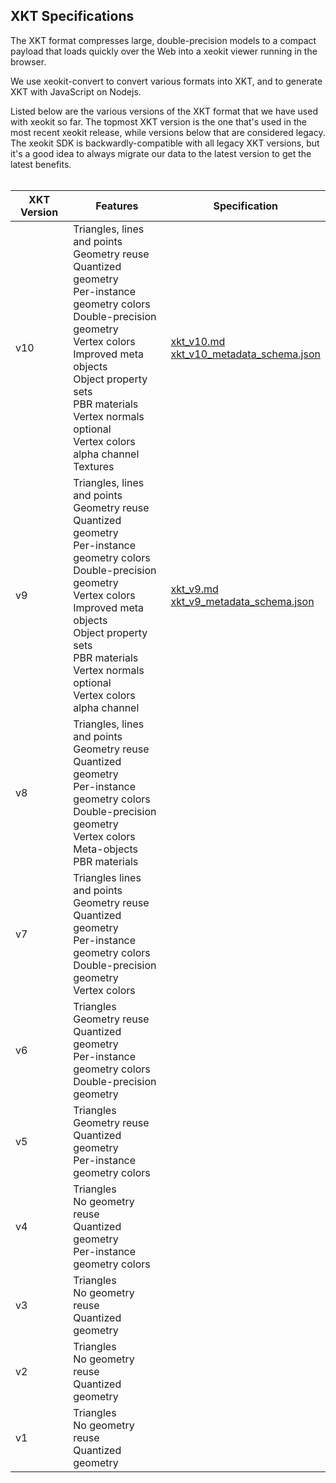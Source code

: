 ## XKT Specifications

The XKT format compresses large, double-precision models to a compact payload that loads quickly over the Web into 
a xeokit viewer running in the browser. 

We use xeokit-convert to convert various formats into XKT, and to generate XKT with JavaScript on Nodejs.

Listed below are the various versions of the XKT format that we have used with xeokit so far. The topmost XKT version 
is the one that's used in the most recent xeokit release, while versions below that are considered legacy. The xeokit SDK is backwardly-compatible with all legacy 
XKT versions, but it's a good idea to always migrate our data to the latest version to get the latest benefits.
<br><br>

| XKT Version | Features | Specification |
| --- | --- | --- |
| v10 | Triangles, lines and points<br>Geometry reuse<br>Quantized geometry<br>Per-instance geometry colors<br>Double-precision geometry<br>Vertex colors<br>Improved meta objects<br>Object property sets<br>PBR materials<br>Vertex normals optional<br>Vertex colors alpha channel<br>Textures| [xkt_v10.md](https://github.com/xeokit/xeokit-convert/tree/master/specs/xkt_v10.md) <br>[xkt_v10_metadata_schema.json](https://github.com/xeokit/xeokit-convert/blob/master/specs/xkt_v10_metadata.schema.json) |
| v9 | Triangles, lines and points<br>Geometry reuse<br>Quantized geometry<br>Per-instance geometry colors<br>Double-precision geometry<br>Vertex colors<br>Improved meta objects<br>Object property sets<br>PBR materials<br>Vertex normals optional<br>Vertex colors alpha channel| [xkt_v9.md](https://github.com/xeokit/xeokit-convert/tree/master/specs/xkt_v9.md) <br>[xkt_v9_metadata_schema.json](https://github.com/xeokit/xeokit-convert/blob/master/specs/xkt_v9_metadata.schema.json) |
| v8 | Triangles, lines and points<br>Geometry reuse<br>Quantized geometry<br>Per-instance geometry colors<br>Double-precision geometry<br>Vertex colors<br>Meta-objects<br>PBR materials | |
| v7 | Triangles lines and points<br>Geometry reuse<br>Quantized geometry<br>Per-instance geometry colors<br>Double-precision geometry<br>Vertex colors| |
| v6 | Triangles<br>Geometry reuse<br>Quantized geometry<br>Per-instance geometry colors<br>Double-precision geometry| |
| v5 | Triangles<br>Geometry reuse<br>Quantized geometry<br>Per-instance geometry colors| |
| v4 | Triangles<br>No geometry reuse<br>Quantized geometry<br>Per-instance geometry colors| |
| v3 | Triangles<br>No geometry reuse<br>Quantized geometry | |
| v2 | Triangles<br>No geometry reuse<br>Quantized geometry | |
| v1 | Triangles<br>No geometry reuse<br>Quantized geometry | |
